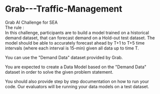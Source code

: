 # Grab---Traffic-Management
Grab AI Challenge for SEA  
The rule :  
In this challenge, participants are to build a model trained on a historical demand dataset, that can forecast demand on a Hold-out test dataset. The model should be able to accurately forecast ahead by T+1 to T+5 time intervals (where each interval is 15-min) given all data up to time T.  

You can use the "Demand Data" dataset provided by Grab.  

You are expected to create a Data Model based on the "Demand Data" dataset in order to solve the given problem statement.  

You should also provide step by step documentation on how to run your code. Our evaluators will be running your data models on a test dataset.  
